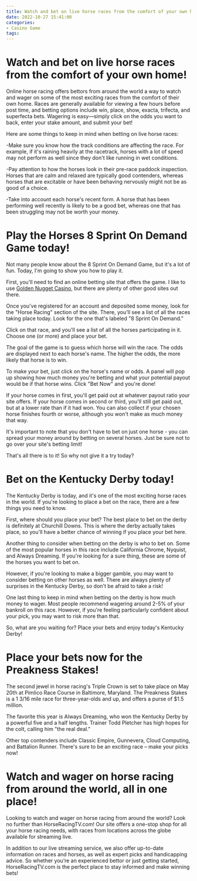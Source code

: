 ```yaml
---
title: Watch and bet on live horse races from the comfort of your own home!
date: 2022-10-27 15:41:00
categories:
- Casino Game
tags:
---
```



#  Watch and bet on live horse races from the comfort of your own home!

Online horse racing offers bettors from around the world a way to watch and wager on some of the most exciting races from the comfort of their own home. Races are generally available for viewing a few hours before post time, and betting options include win, place, show, exacta, trifecta, and superfecta bets. Wagering is easy—simply click on the odds you want to back, enter your stake amount, and submit your bet!

Here are some things to keep in mind when betting on live horse races:

-Make sure you know how the track conditions are affecting the race. For example, if it's raining heavily at the racetrack, horses with a lot of speed may not perform as well since they don't like running in wet conditions.

-Pay attention to how the horses look in their pre-race paddock inspection. Horses that are calm and relaxed are typically good contenders, whereas horses that are excitable or have been behaving nervously might not be as good of a choice.

-Take into account each horse's recent form. A horse that has been performing well recently is likely to be a good bet, whereas one that has been struggling may not be worth your money.

#  Play the Horses 8 Sprint On Demand Game today!

Not many people know about the 8 Sprint On Demand Game, but it's a lot of fun. Today, I'm going to show you how to play it.

First, you'll need to find an online betting site that offers the game. I like to use [Golden Nugget Casino](https://www.goldennugget.com/casino), but there are plenty of other good sites out there.

Once you've registered for an account and deposited some money, look for the "Horse Racing" section of the site. There, you'll see a list of all the races taking place today. Look for the one that's labeled "8 Sprint On Demand."

Click on that race, and you'll see a list of all the horses participating in it. Choose one (or more) and place your bet.

The goal of the game is to guess which horse will win the race. The odds are displayed next to each horse's name. The higher the odds, the more likely that horse is to win.

To make your bet, just click on the horse's name or odds. A panel will pop up showing how much money you're betting and what your potential payout would be if that horse wins. Click "Bet Now" and you're done!

If your horse comes in first, you'll get paid out at whatever payout ratio your site offers. If your horse comes in second or third, you'll still get paid out, but at a lower rate than if it had won. You can also collect if your chosen horse finishes fourth or worse, although you won't make as much money that way.

It's important to note that you don't have to bet on just one horse - you can spread your money around by betting on several horses. Just be sure not to go over your site's betting limit!

That's all there is to it! So why not give it a try today?

#  Bet on the Kentucky Derby today!

The Kentucky Derby is today, and it's one of the most exciting horse races in the world. If you're looking to place a bet on the race, there are a few things you need to know.

First, where should you place your bet? The best place to bet on the derby is definitely at Churchill Downs. This is where the derby actually takes place, so you'll have a better chance of winning if you place your bet here.

Another thing to consider when betting on the derby is who to bet on. Some of the most popular horses in this race include California Chrome, Nyquist, and Always Dreaming. If you're looking for a sure thing, these are some of the horses you want to bet on.

However, if you're looking to make a bigger gamble, you may want to consider betting on other horses as well. There are always plenty of surprises in the Kentucky Derby, so don't be afraid to take a risk!

One last thing to keep in mind when betting on the derby is how much money to wager. Most people recommend wagering around 2-5% of your bankroll on this race. However, if you're feeling particularly confident about your pick, you may want to risk more than that.

So, what are you waiting for? Place your bets and enjoy today's Kentucky Derby!

#  Place your bets now for the Preakness Stakes!

The second jewel in horse racing's Triple Crown is set to take place on May 20th at Pimlico Race Course in Baltimore, Maryland. The Preakness Stakes is a 1 3/16 mile race for three-year-olds and up, and offers a purse of $1.5 million.

The favorite this year is Always Dreaming, who won the Kentucky Derby by a powerful five and a half lengths. Trainer Todd Pletcher has high hopes for the colt, calling him "the real deal."

Other top contenders include Classic Empire, Gunnevera, Cloud Computing, and Battalion Runner. There's sure to be an exciting race – make your picks now!

#  Watch and wager on horse racing from around the world, all in one place!

Looking to watch and wager on horse racing from around the world? Look no further than HorseRacingTV.com! Our site offers a one-stop shop for all your horse racing needs, with races from locations across the globe available for streaming live.

In addition to our live streaming service, we also offer up-to-date information on races and horses, as well as expert picks and handicapping advice. So whether you’re an experienced bettor or just getting started, HorseRacingTV.com is the perfect place to stay informed and make winning bets!